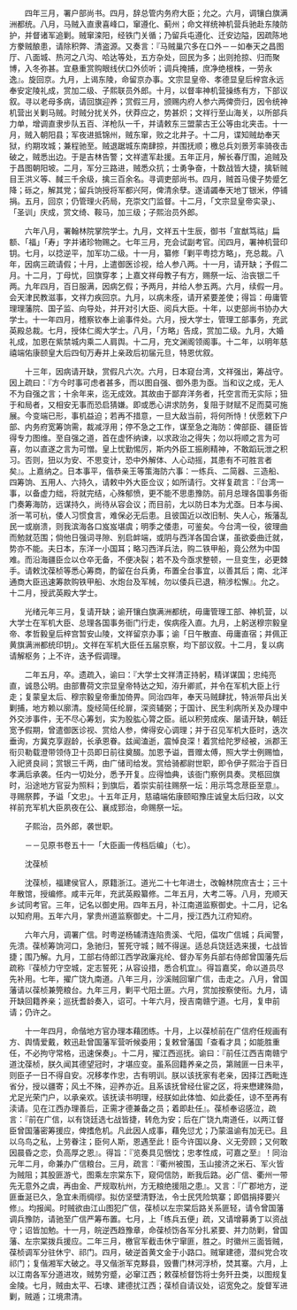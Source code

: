 <!-- { "loadSidebar": true } -->
　　四年三月，署户部尚书。四月，辞总管内务府大臣；允之。六月，调镶白旗满洲都统。八月，马贼入直隶喜峰口，窜遵化、蓟州；命文祥统神机营兵驰赴东陵防护，并督诸军追剿。贼窜滦阳，经铁门关循；乃留兵屯遵化、迁安边隘，因疏陈地方豢贼酿患，请除积弊、清盗源。又奏言：『马贼巢穴多在口外－－如奉天之昌图厅、八面城、热河之八沟、哈达等处，五方杂处，回民为多；出则抢掠、归而聚博，入冬弥甚。宜悬重赏购眼线伏口外侦听；调兵掩捕，庶净绝根株，一劳永逸』。旋回京。九月，上谒东陵，命留京办事。文宗显皇帝、孝德显皇后梓宫永远奉安定陵礼成，赏加二级、子熙联员外郎。十月，以督率神机营操练有方，下部议叙。寻以老母多病，请回旗迎养；赏假三月，颁赐内府人参六两俾赍归，因令统神机营出关剿马贼。时贼分扰关外，伏莽应之，势甚炽；文祥行至山海关，以所部兵力单，增调直隶步队五百、洋枪队一千，并请敕东三盟蒙古王公等由北夹击。十一月，贼入朝阳县；军夜进抵锦州，贼东窜，败之北井子。十二月，谍知贼劫奉天狱，约期攻城；兼程驰至。贼退踞城东南肆掠，并围抚顺；檄总兵刘景芳率骑夜击破之，贼悉出边。于是吉林告警；文祥遣军赴援。五年正月，解长春厅围，追贼及于昌图朝阳坡。二月，军分三路进，贼悉众抗；士勇争奋，十数战皆大捷，擒斩贼目王洪义等、馘三千余级，擒三百余名。寻调吏部尚书。四月，贼首马傻子势蹙乞降；砾之，解其党；留兵饷授将军都兴阿，俾清余孽。遂请蠲奉天地丁银米，停铺捐。五月，回京；仍管理火药局，充崇文门监督。十二月，「文宗显皇帝实录」、「圣训」庆成，赏文绮、鞍马，加三级；子熙治员外郎。

　　六年八月，署翰林院掌院学士。九月，文祥五十生辰，御书「宣猷笃祜」扁额、「福」「寿」字并诸珍物赐之。七年三月，充会试副考官。闰四月，署神机营印钥。七月，以捻逆平，加军功二级。十一月，纂修「剿平粤捻方略」，充总裁。八年，因病三疏请假；十月，上遣御医诊视，给人参八两。十一月，请开缺；予假二月。十二月，丁母忧，回旗穿孝；上嘉文祥母教子有方，赐祭一坛、治丧银二千两。九年四月，百日服满，因病乞假；予两月，并给人参五两。六月，续假一月。会天津民教滋事，文祥力疾回京。九月，以病未痊，请开紧要差使；得旨：毋庸管理理藩院、国子监、向导处，并开对引大臣、阅兵大臣。十年，以吏部尚书协办大学士。十一年四月，稽察钦奉上谕事件处。六月，授大学士，管理工部事务，充武英殿总裁。七月，授体仁阁大学士。八月，「方略」告成，赏加二级。九月，大婚礼成，加恩在紫禁城内乘二人肩舆。十二月，充文渊阁领阁事。十二年，以明年慈禧端佑康颐皇大后四旬万寿并上亲政后初届元旦，特恩优叙。

　　十三年，因病请开缺，赏假凡六次。六月，日本窥台湾，文祥强出，筹战守。因上疏曰：『方今时事可虑者甚多，而以图自强、御外患为亟。当和议之成，无人不为自强之言；十余年来，迄无成效。其故由于鄙弃洋务者，托空言而无实际；狃于和局者，又相安无事而恐启猜嫌。即或悉心讲求防务，复阻于财赋不足而莫可施展。今变端已形，事机益迫；若再不措意，一旦大敌当前，将何所恃！伏愿敕下户部、内务府宽筹饷需，裁减浮用；停不急之工作，谋至急之海防：俾部臣、疆臣皆得专力图维。至自强之道，首在虚怀纳谏，以求政治之得失；勿以将顺之言为可喜，勿以直遂之言为可憎。皇上忧勤惕厉，斯内外臣工振刷精神，不敢蹈玩泄之积习。否则，狃以为安、不思变计，恐中外解体、人心动摇，其患有不可胜言者矣』。上嘉纳之。日本事平，偕恭亲王等策海防六事：一练兵、二简器、三造船、四筹饷、五用人、六持久，请敕中外大臣佥议；如所请行。文祥复疏言：『台湾一事，以备虚力绌，将就完结，心殊郁愤，更不能不思患豫防。前月总理各国事务衙门奏筹海防，远谋持久，尚待从容会议；而目前，尢以防日本为尤亟。日本与闽、浙一苇可杭，倭人习惯食言，难保必无后患。且彼国近以改旧制、失人心，叛藩乱民一或崩溃，则我滨海各口岌岌堪虞；明季之倭患，可鉴矣。今台湾一役，彼理曲而勉就范围；倘他日强词寻隙、别启衅端，或阴与西洋各国合谋，虽欲委曲迁就，势亦不能。夫日本，东洋一小国耳；略习西洋兵法，购二铁甲船，竟公然为中国难。而沿海疆臣佥以仓卒无备，不便决裂；若不及今亟求整顿，一旦变生，必更棘手。请敕沈葆桢等悉心筹商，酌留在台兵勇，布置全台事宜，以善其后；南、北洋通商大臣迅速筹款购铁甲船、水炮台及军械，勿以倭兵已退，稍涉松懈』。允之。十二月，授武英殿大学士。

　　光绪元年三月，复请开缺；谕开镶白旗满洲都统，毋庸管理工部、神机营，以大学士在军机大臣、总理各国事务衙门行走，俟病痊入直。九月，上躬送穆宗毅皇帝、孝哲毅皇后梓宫暂安山陵，文祥留京办事；谕「日午散直、毋庸直宿；并佩正黄旗满洲都统印钥」。文祥在军机大臣任五届京察，均下部议叙。十二月，复以病请解枢务；上不许，迭予假调理。

　　二年五月，卒。遗疏入，谕曰：『大学士文祥清正持躬，精详谋国；忠纯亮直，诚恳公明。由部曹荷文宗显皇帝特达之知，洊升卿贰，并令在军机大臣上行走；复蒙皇太后、穆宗毅皇帝重加倚畀。同治四年，奉天马贼肆扰，特派带兵出关剿捕，地方赖以廓清。旋经简任纶扉，深资辅弼；于国计、民生利病所关及办理中外交涉事件，无不尽心筹划，实为股肱心膂之臣。祇以积劳成疾、屡请开缺，朝廷宽予假期，曾遣御医诊视、赏给人参，俾得安心调理；并于召见军机大臣时，迭次垂询，方冀克享遐龄，长承恩眷。兹闻溘逝，震悼良深！着赏给陀罗经被，派郡王衔贝勒载澄带领侍卫十员即日前往奠醊。加恩予谥，晋赠太傅，照大学士例赐恤，入祀贤良祠；赏银三千两，由广储司给发。赏给骑都尉世职，即令伊子熙治于百日孝满后承袭。任内一切处分，悉予开复。应得恤典，该衙门察例具奏。灵柩回旗时，沿途地方官妥为照料；到旗后，着崇实前往赐祭一坛：用示笃念荩臣至意』。寻赐祭葬，予谥「文忠」。十五年正月，慈禧端佑康颐昭豫庄诚皇太后归政，以文祥前充军机大臣夙夜在公、襄成郅治，命赐祭一坛。

　　子熙治，员外郎，袭世职。

　　－－见原书卷五十一「大臣画一传档后编」（七）。

　　沈葆桢

　　沈葆桢，福建侯官人，原籍浙江。道光二十七年进士，改翰林院庶吉士；三十年散馆，授编修。咸丰元年，充武英殿纂修。二年五月，大考二等。八月，充顺天乡试同考官。三年，记名以御史用。四年五月，补江南道监察御史。十二月，记名以知府用。五年六月，掌贵州道监察御史。十二月，授江西九江府知府。

　　六年六月，调署广信。时粤逆杨辅清连陷贵溪、弋阳，偪攻广信城；兵闻警，先溃。葆桢筹饷河口，急驰归，誓死守城；贼不得逞。适总兵饶廷选来援，七战皆捷；围乃解。九月，工部右侍郎江西学政廉兆纶、督办军务兵部右侍郎曾国藩先后疏称『葆桢力守空城，定志誓死；从容设措，悉合机宜』。得旨嘉奖，命以道员尽先补用。七年，擢广饶九南道。八年三月，沙溪贼回窜广信，击走之。八月，曾国藩请以葆桢兼筦粮台。九年三月，剿平弋阳土匪。六月，赏加按察使衔。九月，请开缺回籍养亲；巡抚耆龄奏入，诏可。十年六月，授吉南赣宁道。七月，复申前请；仍许之。

　　十一年四月，命偕地方官办理本藉团练。十月，上以葆桢前在广信府任规画有方、舆情爱戴，敕迅赴曾国藩军营听候委用；复敕曾藩国「查看才具；如能胜重任，不必拘守常格，迅速保奏」。十二月，擢江西巡抚。谕曰：『前任江西吉南赣宁道沈葆桢，朕久闻其德望冠时，才堪应变。虽系回籍养亲之员，第贼匪一日未平，则臣子一日不得自安。况移孝作忠，古有明训。朕以该抚家有老亲，因择江西毗连省分，授以疆寄；风土不殊，迎养亦近。且系该抚曾经仕宦之区，将来懋建殊勋，尤足光荣门户，以承亲欢。该抚读书明理，经朕如此体恤、如此委任，谅不至再有渎请。见在江西办理善后，正需才德兼备之员；着即赴任』。葆桢奉诏感泣，疏言：『前在广信，以有饶廷选七战皆捷，转危为安；后在广饶九南道任，以两江督臣曾国藩密筹援应，俾搘危机。凡此因人成事，藉免愆尤；乃蒙温谕有加无已。且以乌鸟之私，上劳眷注；臣何人斯，恩遇至此！臣今许国以身、义无旁顾；又何敢因晨昏之恋，负高厚之恩』。得旨：『览奏具见悃忱；忠孝性成，可嘉之至』！同治元年二月，命兼办广信粮台。三月，疏言：『衢州被围，玉山接济之米石、军火皆为贼阻；其股匪游弋，图乘左宗棠东下，窥伺信防，断我后路。必广信、衢州一带先无意外之虞，再由金、严规取杭州，方无粮绝援阻之患』。又言：『广郡地方，逆匪垂涎已久，急宜未雨绸缪。拟仿坚壁清野法，令士民凭险筑寨；即倡捐择要兴修』。均报闻。时贼欲由江山图犯广信，葆桢以左宗棠后路关系匪轻，请令曾国藩调兵豫防，请驰至广信严筹布置。七月，上「练兵五便」疏，又请增募勇丁以资战守；诏皆加勉。十一月，皖逆西趋豫章，命葆桢饬各军分扎紧要、并力防剿，曾国藩、左宗棠拨兵援应。二年三月，檄官军截击休宁窜匪，胜之。时徽州三面皆贼，葆桢调军分驻休宁、祁门。四月，破逆首黄文金于小路口。贼窜建德，潜纠党合攻祁门；复偕湘军大破之。寻又偕浙军克黟县，毁曹门林河浮桥，焚其寨。六月，上以江南各军分道进攻，贼势穷蹙，必窜江西；敕葆桢督饬将士务歼丑类，以图规复金陵。七月，贼由太平、石埭、建德扰江西；葆桢自请议处，诏宽免之。旋督军进剿，贼遁；江境肃清。

